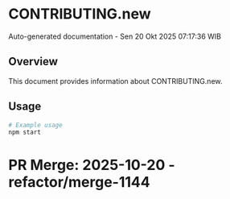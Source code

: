 # CONTRIBUTING.new

Auto-generated documentation - Sen 20 Okt 2025 07:17:36 WIB

## Overview

This document provides information about CONTRIBUTING.new.

## Usage

```bash
# Example usage
npm start
```

# PR Merge: 2025-10-20 - refactor/merge-1144
